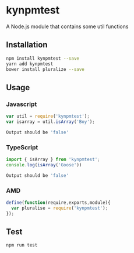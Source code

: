 # kynpmtest
A Node.js module that contains some util functions
## Installation 
```sh
npm install kynpmtest --save
yarn add kynpmtest
bower install pluralize --save
```
## Usage
### Javascript
```javascript
var util = require('kynpmtest');
var isarray = util.isArray('Boy');
```
```sh
Output should be 'false'
```
### TypeScript
```typescript
import { isArray } from 'kynpmtest';
console.log(isArray('Goose'))
```
```sh
Output should be 'false'
```
### AMD
```javascript
define(function(require,exports,module){
  var pluralise = require('kynpmtest');
});
```
## Test 
```sh
npm run test
```